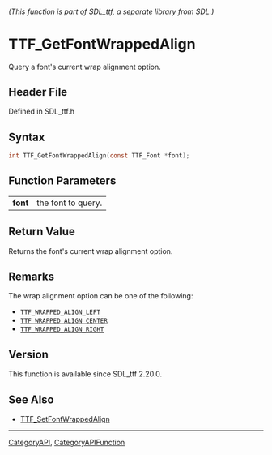 ###### (This function is part of SDL_ttf, a separate library from SDL.)
# TTF_GetFontWrappedAlign

Query a font's current wrap alignment option.

## Header File

Defined in SDL_ttf.h

## Syntax

```c
int TTF_GetFontWrappedAlign(const TTF_Font *font);

```

## Function Parameters

|              |                    |
| ------------ | ------------------ |
| **font**     | the font to query. |

## Return Value

Returns the font's current wrap alignment option.

## Remarks

The wrap alignment option can be one of the following:

- [`TTF_WRAPPED_ALIGN_LEFT`](TTF_WRAPPED_ALIGN_LEFT)
- [`TTF_WRAPPED_ALIGN_CENTER`](TTF_WRAPPED_ALIGN_CENTER)
- [`TTF_WRAPPED_ALIGN_RIGHT`](TTF_WRAPPED_ALIGN_RIGHT)

## Version

This function is available since SDL_ttf 2.20.0.

## See Also

- [TTF_SetFontWrappedAlign](TTF_SetFontWrappedAlign)

----
[CategoryAPI](CategoryAPI), [CategoryAPIFunction](CategoryAPIFunction)

